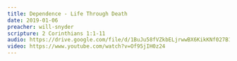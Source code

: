 ```yaml
---
title: Dependence - Life Through Death
date: 2019-01-06
preacher: will-snyder
scripture: 2 Corinthians 1:1-11
audio: https://drive.google.com/file/d/1BuJu58fVZkbELjrwwBX6KikKNf027B1k/view
video: https://www.youtube.com/watch?v=Of95jIH0z24
---
```

